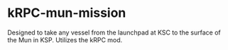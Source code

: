 # kRPC-mun-mission
Designed to take any vessel from the launchpad at KSC to the surface of the Mun in KSP. Utilizes the kRPC mod.
